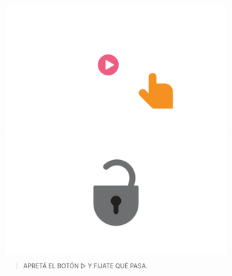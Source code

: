 <div class="mu-kindergarten-context-image-slides">
  <img src="https://raw.githubusercontent.com/MumukiProject/mumuki-guia-gobstones-primeros-programas-kinder/master/assets/tutorial2_1_1604432535918.svg" alt="Tutorial de apretar botón ejecutar" class="active">
  <img src="https://raw.githubusercontent.com/MumukiProject/mumuki-guia-gobstones-primeros-programas-kinder/master/assets/escena_candado_1604603418096.svg" alt="Cuidado con el candado">
</div>

<gs-toolbox toolbox-url="https://gobstones.runners.mumuki.io/assets/minimal-kindergarten-toolbox.xml"></gs-toolbox>

<!--gs-attire attire-url="https://raw.githubusercontent.com/MumukiProject/mumuki-guia-gobstones-primeros-programas-kinder/master/assets/attires/config_1604610873423.json"></gs-attire-->

> APRETÁ EL BOTÓN ▷ Y FIJATE QUÉ PASA.